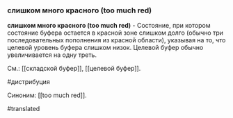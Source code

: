 ### слишком много красного (too much red)

**слишком много красного (too much red)** - Состояние, при котором состояние буфера остается в красной зоне слишком долго (обычно три последовательных пополнения из красной области), указывая на то, что целевой уровень буфера слишком низок. Целевой буфер обычно увеличивается на одну треть.

См.: [[складской буфер]], [[целевой буфер]].

#дистрибуция

Синоним: [[too much red]].

#translated
